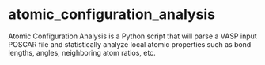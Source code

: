 # atomic_configuration_analysis
Atomic Configuration Analysis is a Python script that will parse a VASP input POSCAR file and statistically analyze local atomic properties such as bond lengths, angles, neighboring atom ratios, etc. 
